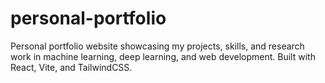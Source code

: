 # personal-portfolio
Personal portfolio website showcasing my projects, skills, and research work in machine learning, deep learning, and web development. Built with React, Vite, and TailwindCSS.

